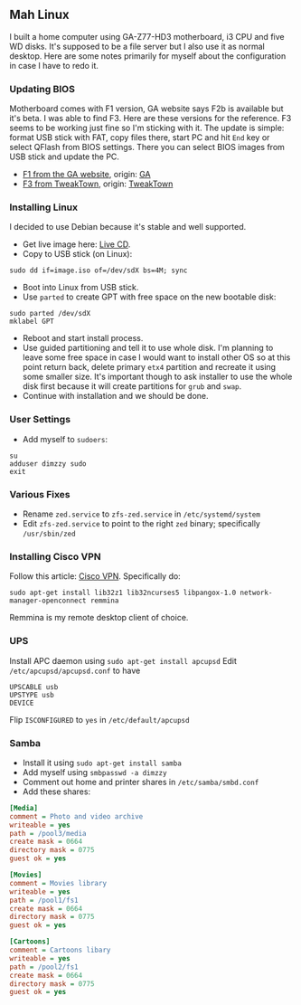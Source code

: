 ## Mah Linux

I built a home computer using GA-Z77-HD3 motherboard, i3 CPU and five WD disks. It's supposed to be a file server but I also use it as normal desktop. Here are some notes primarily for myself about the configuration in case I have to redo it.

### Updating BIOS

Motherboard comes with F1 version, GA website says F2b is available but it's beta. I was able to find F3. Here are these versions for the reference. F3 seems to be working just fine so I'm sticking with it. The update is simple: format USB stick with FAT, copy files there, start PC and hit `End` key or select QFlash from BIOS settings. There you can select BIOS images from USB stick and update the PC.

* [F1 from the GA website](/files/Z77HD3.F1), origin: [GA](http://www.gigabyte.us/products/product-page.aspx?pid=4408#bios)
* [F3 from TweakTown](/files/Z77HD3.F3), origin: [TweakTown](https://forums.tweaktown.com/gigabyte/28441-gigabyte-beta-bios.html)

### Installing Linux

I decided to use Debian because it's stable and well supported.

* Get live image here: [Live CD](https://www.debian.org/CD/live/).
* Copy to USB stick (on Linux):

```shell
sudo dd if=image.iso of=/dev/sdX bs=4M; sync
```

* Boot into Linux from USB stick.
* Use `parted` to create GPT with free space on the new bootable disk:

```shell
sudo parted /dev/sdX
mklabel GPT
```

* Reboot and start install process.
* Use guided partitioning and tell it to use whole disk. I'm planning to leave some free space in case I would want to install other OS so at this point return back, delete primary `etx4` partition and recreate it using some smaller size. It's important though to ask installer to use the whole disk first because it will create partitions for `grub` and `swap`.
* Continue with installation and we should be done.

### User Settings

* Add myself to `sudoers`:

```shell
su
adduser dimzzy sudo
exit
```
### Various Fixes

* Rename `zed.service` to `zfs-zed.service` in `/etc/systemd/system`
* Edit `zfs-zed.service` to point to the right `zed` binary; specifically `/usr/sbin/zed`

### Installing Cisco VPN

Follow this article: [Cisco VPN](http://www.socsci.uci.edu/~jstern/uci_vpn_ubuntu/).
Specifically do:
```shell
sudo apt-get install lib32z1 lib32ncurses5 libpangox-1.0 network-manager-openconnect remmina
```
Remmina is my remote desktop client of choice.

### UPS

Install APC daemon using `sudo apt-get install apcupsd`
Edit `/etc/apcupsd/apcupsd.conf` to have
```
UPSCABLE usb
UPSTYPE usb
DEVICE
```
Flip `ISCONFIGURED` to `yes` in `/etc/default/apcupsd`

### Samba

* Install it using `sudo apt-get install samba`
* Add myself using `smbpasswd -a dimzzy`
* Comment out home and printer shares in `/etc/samba/smbd.conf`
* Add these shares:
```ini
[Media]
comment = Photo and video archive
writeable = yes
path = /pool3/media
create mask = 0664
directory mask = 0775
guest ok = yes

[Movies]
comment = Movies library
writeable = yes
path = /pool1/fs1
create mask = 0664
directory mask = 0775
guest ok = yes

[Cartoons]
comment = Cartoons libary
writeable = yes
path = /pool2/fs1
create mask = 0664
directory mask = 0775
guest ok = yes
```
